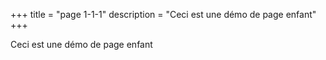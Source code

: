+++
title = "page 1-1-1"
description = "Ceci est une démo de page enfant"
+++

Ceci est une démo de page enfant